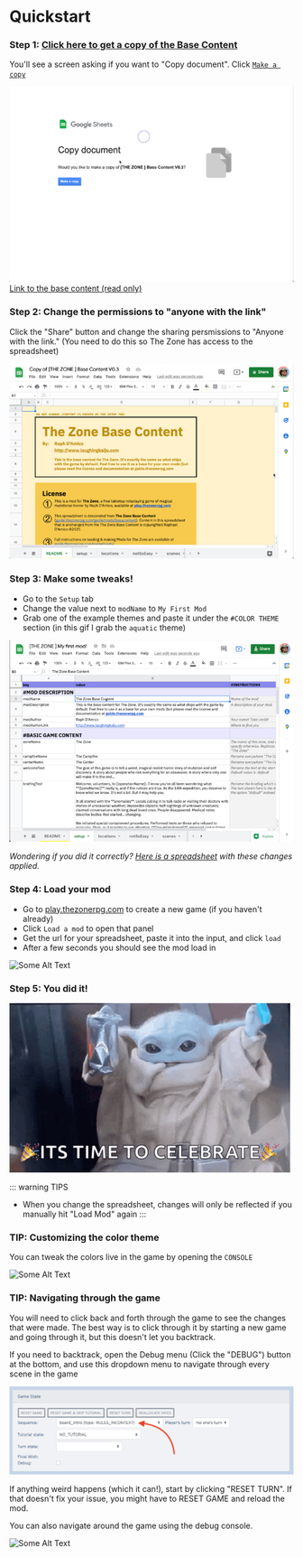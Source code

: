 # Quickstart
### Step 1: [Click here to get a copy of the Base Content](https://docs.google.com/spreadsheets/d/1BS4btC1UNcmz3orID6nz_AM2BFF9685I0EcfTtpwb14/copy)
You'll see a screen asking if you want to "Copy document". Click [`Make a copy`](https://docs.google.com/spreadsheets/d/1BS4btC1UNcmz3orID6nz_AM2BFF9685I0EcfTtpwb14/copy)

![Some Alt Text](../images/mods/mod_1_copy.gif)
[Link to the base content (read only)](https://docs.google.com/spreadsheets/d/1BS4btC1UNcmz3orID6nz_AM2BFF9685I0EcfTtpwb14/edit#gid=1867446837)

### Step 2: Change the permissions to "anyone with the link"

Click the "Share" button and change the sharing persmissions to "Anyone with the link." (You need to do this so The Zone has access to the spreadsheet)

![Some Alt Text](../images/mods/mod_2_share.gif)

### Step 3: Make some tweaks!

* Go to the `Setup` tab
* Change the value next to `modName` to `My First Mod`
* Grab one of the example themes and paste it under the `#COLOR THEME` section (in this gif I grab the `aquatic` theme)

![Some Alt Text](../images/mods/mod_3_customize.gif)

_Wondering if you did it correctly? [Here is a spreadsheet](https://docs.google.com/spreadsheets/d/1hRlfE4RZzrii-0xbzjUTx-cZtdOGFFxE8kDd9uzJu1s/edit#gid=222892182) with these changes applied._

### Step 4: Load your mod

* Go to [play.thezonerpg.com](https://play.thezonerpg.com) to create a new game (if you haven't already)
* Click `Load a mod` to open that panel
* Get the url for your spreadsheet, paste it into the input, and click `load`
* After a few seconds you should see the mod load in 

![Some Alt Text](../images/mods/mod_4_load.gif)

### Step 5: You did it!

![Some Alt Text](../images/mods/baby-yoda.gif)



::: warning TIPS
* When you change the spreadsheet, changes will only be reflected if you manually hit "Load Mod" again
:::

### TIP: Customizing the color theme
You can tweak the colors live in the game by opening the `CONSOLE`

![Some Alt Text](../images/mods/mod_5_console.gif)

### TIP: Navigating through the game

You will need to click back and forth through the game to see the changes that were made. The best way is to click through it by starting a new game and going through it, but this doesn't let you backtrack.

If you need to backtrack, open the Debug menu (Click the "DEBUG") button at the bottom, and use this dropdown menu to navigate through every scene in the game

![Some Alt Text](../images/mods/debug.png)

If anything weird happens (which it can!), start by clicking "RESET TURN". If that doesn't fix your issue, you might have to RESET GAME and reload the mod.

You can also navigate around the game using the debug console.

![Some Alt Text](../images/mods/mod_5_console_nav.gif)

